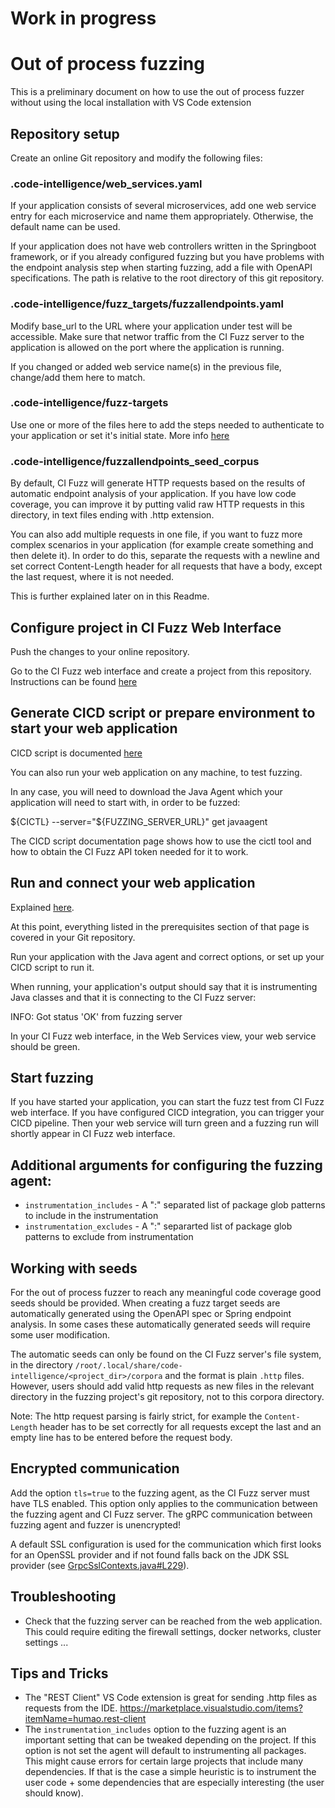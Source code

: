 # Work in progress


# Out of process fuzzing

This is a preliminary document on how to use the out of process fuzzer without using the local installation with VS Code extension

## Repository setup

Create an online Git repository and modify the following files:

### .code-intelligence/web_services.yaml

If your application consists of several microservices, add one web service entry for each microservice and name them appropriately. Otherwise, the default name can be used.

If your application does not have web controllers written in the Springboot framework, or if you already configured fuzzing but you have problems with the endpoint analysis step when starting fuzzing, add a file with OpenAPI specifications. The path is relative to the root directory of this git repository.

### .code-intelligence/fuzz_targets/fuzzallendpoints.yaml

Modify base_url to the URL where your application under test will be accessible. Make sure that networ traffic from the CI Fuzz server to the application is allowed on the port where the application is running.

If you changed or added web service name(s) in the previous file, change/add them here to match.

### .code-intelligence/fuzz-targets

Use one or more of the files here to add the steps needed to authenticate to your application or set it's initial state. More info [here](https://help.code-intelligence.com/configure-http-headers)

### .code-intelligence/fuzzallendpoints_seed_corpus

By default, CI Fuzz will generate HTTP requests based on the results of automatic endpoint analysis of your application. If you have low code coverage, you can improve it by putting valid raw HTTP requests in this directory, in text files ending with .http extension. 

You can also add multiple requests in one file, if you want to fuzz more complex scenarios in your application (for example create something and then delete it). In order to do this, separate the requests with a newline and set correct Content-Length header for all requests that have a body, except the last request, where it is not needed.

This is further explained later on in this Readme.

## Configure project in CI Fuzz Web Interface

Push the changes to your online repository.

Go to the CI Fuzz web interface and create a project from this repository. Instructions can be found [here](https://help.code-intelligence.com/using-the-web-app)

## Generate CICD script or prepare environment to start your web application

CICD script is documented [here](https://help.code-intelligence.com/continuous-fuzzing-setup)

You can also run your web application on any machine, to test fuzzing. 

In any case, you will need to download the Java Agent which your application will need to start with, in order to be fuzzed:

${CICTL} --server="${FUZZING_SERVER_URL}" get javaagent

The CICD script documentation page shows how to use the cictl tool and how to obtain the CI Fuzz API token needed for it to work.

## Run and connect your web application

Explained [here](https://help.code-intelligence.com/configure-your-web-app-for-fuzzing-with-ci-fuzz-server). 

At this point, everything listed in the prerequisites section of that page is covered in your Git repository.

Run your application with the Java agent and correct options, or set up your CICD script to run it.

When running, your application's output should say that it is instrumenting Java classes and that it is connecting to the CI Fuzz server:

INFO: Got status 'OK' from fuzzing server

In your CI Fuzz web interface, in the Web Services view, your web service should be green.

## Start fuzzing

If you have started your application, you can start the fuzz test from CI Fuzz web interface. If you have configured CICD integration, you can trigger your CICD pipeline. Then your web service will turn green and a fuzzing run will shortly appear in CI Fuzz web interface.

## Additional arguments for configuring the fuzzing agent:

- `instrumentation_includes` - A ":" separated list of package glob patterns to include in the instrumentation
- `instrumentation_excludes` - A ":" separarted list of package glob patterns to exclude from instrumentation

## Working with seeds

For the out of process fuzzer to reach any meaningful code coverage good seeds should be provided.
When creating a fuzz target seeds are automatically generated using the OpenAPI spec or Spring endpoint
analysis. In some cases these automatically generated seeds will require some user modification.

The automatic seeds can only be found on the CI Fuzz server's file system, in the directory  `/root/.local/share/code-intelligence/<project_dir>/corpora` and the format
is plain `.http` files. However, users should add valid http requests as new files in the relevant directory in the fuzzing project's git repository, not to this corpora directory.

Note: The http request parsing is fairly strict, for example the `Content-Length` header has to be set correctly for all requests except the last and an
empty line has to be entered before the request body.

## Encrypted communication

Add the option `tls=true` to the fuzzing agent, as the CI Fuzz server must have TLS enabled. This option only applies to the
communication between the fuzzing agent and CI Fuzz server. The gRPC communication between fuzzing agent and fuzzer is
unencrypted!

A default SSL configuration is used for the communication which first looks for an OpenSSL provider and if not found
falls back on the JDK SSL provider (see [GrpcSslContexts.java#L229](https://github.com/grpc/grpc-java/blob/814655cdde5797854289ce5c2ec3e7b80ce0cf44/netty/src/main/java/io/grpc/netty/GrpcSslContexts.java#L229)).

## Troubleshooting

- Check that the fuzzing server can be reached from the web application. This could require editing the firewall settings,
docker networks, cluster settings ...

## Tips and Tricks

- The "REST Client" VS Code extension is great for sending .http files as requests from the IDE.
https://marketplace.visualstudio.com/items?itemName=humao.rest-client
- The `instrumentation_includes` option to the fuzzing agent is an important setting that can be tweaked depending on
the project. If this option is not set the agent will default to instrumenting all packages. This might cause errors
for certain large projects that include many dependencies. If that is the case a simple heuristic is to instrument the
user code + some dependencies that are especially interesting (the user should know).

